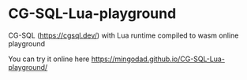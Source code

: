 # CG-SQL-Lua-playground
CG-SQL (https://cgsql.dev/) with Lua runtime compiled to wasm online playground

You can try it online here https://mingodad.github.io/CG-SQL-Lua-playground/
